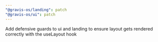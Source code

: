 ```yaml
---
"@gravis-os/landing": patch
"@gravis-os/ui": patch
---
```


Add defensive guards to ui and landing to ensure layout gets rendered correctly with the useLayout hook
